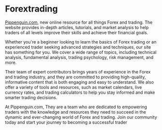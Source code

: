 # Forextrading
<a href="https://pippenguin.com/">Pippenguin.com</a>, new online resource for all things Forex and trading. 
The website provides in-depth articles, tutorials, and market analysis to help traders of all levels improve their skills and achieve their financial goals.

Whether you're a beginner looking to learn the basics of Forex trading or an experienced trader seeking advanced strategies and techniques, our site has something for you. We cover a wide range of topics, including technical analysis, fundamental analysis, trading psychology, risk management, and more.

Their team of expert contributors brings years of experience in the Forex and trading industry, and they are committed to providing high-quality, informative content that is both engaging and easy to understand. We also offer a variety of tools and resources, such as market calendars, live currency rates, and trading calculators to help you stay informed and make smarter trading decisions.

At Pippenguin.com, They are a team who are dedicated to empowering traders with the knowledge and resources they need to succeed in the dynamic and ever-changing world of Forex and trading. Join our community today and start your journey to becoming a successful trader
